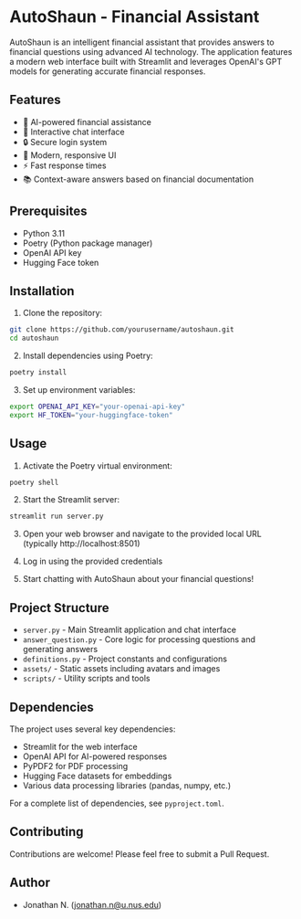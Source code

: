 # AutoShaun - Financial Assistant

AutoShaun is an intelligent financial assistant that provides answers to financial questions using advanced AI technology. The application features a modern web interface built with Streamlit and leverages OpenAI's GPT models for generating accurate financial responses.

## Features

- 🤖 AI-powered financial assistance
- 💬 Interactive chat interface
- 🔒 Secure login system
- 📱 Modern, responsive UI
- ⚡ Fast response times
- 📚 Context-aware answers based on financial documentation

## Prerequisites

- Python 3.11
- Poetry (Python package manager)
- OpenAI API key
- Hugging Face token

## Installation

1. Clone the repository:
```bash
git clone https://github.com/yourusername/autoshaun.git
cd autoshaun
```

2. Install dependencies using Poetry:
```bash
poetry install
```

3. Set up environment variables:
```bash
export OPENAI_API_KEY="your-openai-api-key"
export HF_TOKEN="your-huggingface-token"
```

## Usage

1. Activate the Poetry virtual environment:
```bash
poetry shell
```

2. Start the Streamlit server:
```bash
streamlit run server.py
```

3. Open your web browser and navigate to the provided local URL (typically http://localhost:8501)

4. Log in using the provided credentials

5. Start chatting with AutoShaun about your financial questions!

## Project Structure

- `server.py` - Main Streamlit application and chat interface
- `answer_question.py` - Core logic for processing questions and generating answers
- `definitions.py` - Project constants and configurations
- `assets/` - Static assets including avatars and images
- `scripts/` - Utility scripts and tools

## Dependencies

The project uses several key dependencies:
- Streamlit for the web interface
- OpenAI API for AI-powered responses
- PyPDF2 for PDF processing
- Hugging Face datasets for embeddings
- Various data processing libraries (pandas, numpy, etc.)

For a complete list of dependencies, see `pyproject.toml`.

## Contributing

Contributions are welcome! Please feel free to submit a Pull Request.

## Author

- Jonathan N. (jonathan.n@u.nus.edu)
